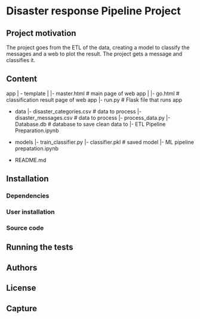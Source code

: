 # Disaster response Pipeline Project

## Project motivation

The project goes from the ETL of the data, creating a model to classify the messages and a web to plot the result. The project gets a message and classifies it.

## Content
 app
| - template
| |- master.html  # main page of web app
| |- go.html  # classification result page of web app
|- run.py  # Flask file that runs app


- data
|- disaster_categories.csv  # data to process 
|- disaster_messages.csv  # data to process
|- process_data.py
|- Database.db   # database to save clean data to
|- ETL Pipeline Preparation.ipynb

- models
|- train_classifier.py
|- classifier.pkl  # saved model 
|- ML pipeline prepatation.ipynb

- README.md

## Installation

### Dependencies

### User installation

### Source code 

## Running the tests 

## Authors

## License

## Capture
